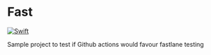 # Fast
[![Swift](https://github.com/PmAbi1993/Fast/actions/workflows/push.yml/badge.svg)](https://github.com/PmAbi1993/Fast/actions/workflows/push.yml)



Sample project to test if Github actions would favour fastlane testing
